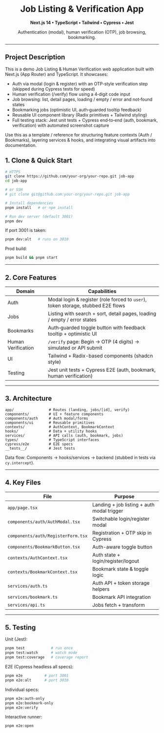 <div align="center">
   <h1>Job Listing & Verification App</h1>
   <p><strong>Next.js 14 • TypeScript • Tailwind • Cypress • Jest</strong></p>
   <p>Authentication (modal), human verification (OTP), job browsing, bookmarking.</p>
</div>

---

## Project Description

This is a demo Job Listing & Human Verification web application built with Next.js (App Router) and TypeScript. It showcases:

- Auth via modal (login & register) with an OTP-style verification step (skipped during Cypress tests for speed)
- Human verification (/verify) flow using a 4‑digit code input
- Job browsing: list, detail pages, loading / empty / error and not‑found states
- Bookmarking jobs (optimistic UI, auth‑guarded tooltip feedback)
- Reusable UI component library (Radix primitives + Tailwind styling)
- Full testing stack: Jest unit tests + Cypress end‑to‑end (auth, bookmark, verification) with automated screenshot capture

Use this as a template / reference for structuring feature contexts (Auth / Bookmarks), layering services & hooks, and integrating visual artifacts into documentation.

## 1. Clone & Quick Start

```bash
# HTTPS
git clone https://github.com/your-org/your-repo.git job-app
cd job-app

# or SSH
# git clone git@github.com:your-org/your-repo.git job-app

# Install dependencies
pnpm install   # or npm install

# Run dev server (default 3001)
pnpm dev
```

If port 3001 is taken:

```bash
pnpm dev:alt   # runs on 3010
```

Prod build:

```bash
pnpm build && pnpm start
```

---

## 2. Core Features

| Domain             | Capabilities                                                                     |
| ------------------ | -------------------------------------------------------------------------------- |
| Auth               | Modal login & register (role forced to `user`), token storage, stubbed E2E flows |
| Jobs               | Listing with search + sort, detail pages, loading / empty / error states         |
| Bookmarks          | Auth‑guarded toggle button with feedback tooltip + optimistic UI                 |
| Human Verification | `/verify` page: Begin -> OTP (4 digits) -> simulated or API submit               |
| UI                 | Tailwind + Radix-based components (shadcn style)                                 |
| Testing            | Jest unit tests + Cypress E2E (auth, bookmark, human verification)               |

---

## 3. Architecture

```
app/                # Routes (landing, jobs/[id], verify)
components/         # UI + feature components
components/auth     # Auth modal/forms
components/ui       # Reusable primitives
contexts/           # AuthContext, BookmarkContext
hooks/              # Data + utility hooks
services/           # API calls (auth, bookmark, jobs)
types/              # TypeScript interfaces
cypress/e2e         # E2E specs
__tests__/          # Jest tests
```

Data flow: Components -> hooks/services -> backend (stubbed in tests via `cy.intercept`).

---

## 4. Key Files

| File                               | Purpose                                    |
| ---------------------------------- | ------------------------------------------ |
| `app/page.tsx`                     | Landing + job listing + auth modal trigger |
| `components/auth/AuthModal.tsx`    | Switchable login/register modal            |
| `components/auth/RegisterForm.tsx` | Registration + OTP skip in Cypress         |
| `components/BookmarkButton.tsx`    | Auth-aware toggle button                   |
| `contexts/AuthContext.tsx`         | Auth state + login/register/logout         |
| `contexts/BookmarkContext.tsx`     | Bookmark state & toggle logic              |
| `services/auth.ts`                 | Auth API + token storage helpers           |
| `services/bookmark.ts`             | Bookmark API integration                   |
| `services/api.ts`                  | Jobs fetch + transform                     |

---

## 5. Testing

Unit (Jest):

```bash
pnpm test            # run once
pnpm test:watch      # watch mode
pnpm test:coverage   # coverage report
```

E2E (Cypress headless all specs):

```bash
pnpm e2e          # port 3001
pnpm e2e:alt      # port 3010
```

Individual specs:

```bash
pnpm e2e:auth-only
pnpm e2e:bookmark-only
pnpm e2e:verify
```

Interactive runner:

```bash
pnpm e2e:open
```
